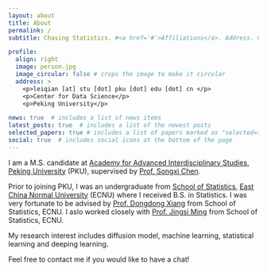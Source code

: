 ```yaml
---
layout: about
title: About
permalink: /
subtitle: Chasing Statistics. #<a href='#'>Affiliations</a>. Address. Contacts. Moto. Etc.

profile:
  align: right
  image: person.jpg
  image_circular: false # crops the image to make it circular
  address: >
    <p>leiqian [at] stu [dot] pku [dot] edu [dot] cn </p>
    <p>Center for Data Science</p>
    <p>Peking University</p>

news: true  # includes a list of news items
latest_posts: true  # includes a list of the newest posts
selected_papers: true # includes a list of papers marked as "selected={true}"
social: true  # includes social icons at the bottom of the page
---
```


I am a M.S. candidate at [Academy for Advanced Interdisciplinary Studies](http://www.aais.pku.edu.cn/), [Peking University](https://www.pku.edu.cn/) (PKU), supervised by [Prof. Songxi Chen](https://www.songxichen.com/). 

Prior to joining PKU, I was an undergraduate from [School of Statistics](http://stat.ecnu.edu.cn/), [East China Normal University](https://www.ecnu.edu.cn/) (ECNU) where I received B.S. in Statistics. I was very fortunate to be advised by [Prof. Dongdong Xiang](https://faculty.ecnu.edu.cn/_s35/xdd/main.psp) from School of Statistics, ECNU. I aslo worked closely with [Prof. Jingsi Ming](https://faculty.ecnu.edu.cn/_s35/mjs/main.psp) from School of Statistics, ECNU.

My research interest includes diffusion model, machine learning, statistical learning and deeping learning.
 
Feel free to contact me if you would like to have a chat!
